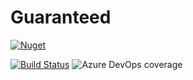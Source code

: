 # Guaranteed

[![Nuget](https://img.shields.io/nuget/v/Guaranteed)](https://www.nuget.org/packages/Guaranteed/)

[![Build Status](https://dev.azure.com/lrantunes/Guaranteed/_apis/build/status/Guaranteed%20%5Bdev%5D?branchName=master)](https://dev.azure.com/lrantunes/Guaranteed/_build/latest?definitionId=4&branchName=master)
![Azure DevOps coverage](https://img.shields.io/azure-devops/coverage/lrantunes/Guaranteed/4)

